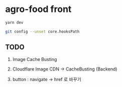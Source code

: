 # agro-food front

```bash
yarn dev
```

```bash
git config --unset core.hooksPath
```

## TODO

1. Image Cache Busting

2. Cloudflare Image CDN -> CacheBusting (Backend)

3. button : navigate -> href 로 바꾸기
